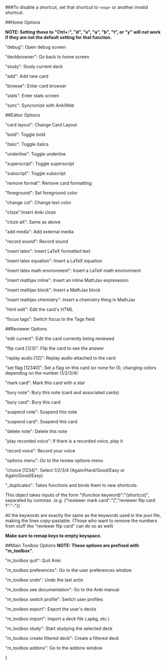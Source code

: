 ###To disable a shortcut, set that shortcut to `<nop>` or another invalid shortcut.

##Home Options

**NOTE: Setting these to "Ctrl+:", "d", "s", "a", "b", "t", or "y" will not work if they are not the default setting for that function.**

"debug": Open debug screen

"deckbrowser": Go back to home screen

"study": Study current deck

"add": Add new card

"browse": Enter card browser

"stats": Enter stats screen

"sync": Syncronize with AnkiWeb

##Editor Options

"card layout": Change Card Layout

"bold": Toggle bold 

"italic": Toggle italics

"underline": Toggle underline

"superscript": Toggle superscript

"subscript": Toggle subscript

"remove format": Remove card formatting

"foreground": Set foreground color

"change col": Change text color

"cloze":Insert Anki cloze

"cloze alt": Same as above

"add media": Add external media

"record sound": Record sound

"insert latex": Insert LaTeX formatted text

"insert latex equation": Insert a LaTeX equation

"insert latex math environment": Insert a LaTeX math environment

"insert mathjax inline": Insert an inline MathJax expresesion

"insert mathjax block": Insert a MathJax block

"insert mathjax chemistry": Insert a chemistry thing in MathJax

"html edit": Edit the card's HTML

"focus tags": Switch focus to the Tags field

##Reviewer Options

"edit current": Edit the card currently being reviewed

"flip card [123]": Flip the card to see the answer

"replay audio [12]": Replay audio attached to the card

"set flag [12340]": Set a flag on this card (or none for 0), changing colors depending on the number (1/2/3/4)

"mark card": Mark this card with a star

"bury note": Bury this note (card and associated cards)

"bury card": Bury this card

"suspend note": Suspend this note

"suspend card": Suspend this card

"delete note": Delete this note

"play recorded voice": If there is a recorded voice, play it

"record voice": Record your voice

"options menu": Go to the review options menu

"choice [1234]": Select 1/2/3/4 (Again/Hard/Good/Easy or Again/Good/Easy)

"_duplicates": Takes functions and binds them to new shortcuts.

This object takes inputs of the form "(function keyword)":"(shortcut)", separated by commas. (e.g. {"reviewer mark card":"]","reviewer flip card 1":"-"})

All the keywords are exactly the same as the keywords used in the json file, making the lines copy-pastable. (Those who want to remove the numbers from stuff like "reviewer flip card" can do so as well)

**Make sure to remap keys to empty keyspace.**

##Main Toolbox Options
**NOTE: These options are prefixed with "m_toolbox".**

"m_toolbox quit": Quit Anki

"m_toolbox preferences": Go to the user preferences window

"m_toolbox undo": Undo the last actio

"m_toolbox see documentation": Go to the Anki manual

"m_toolbox switch profile": Switch user profiles

"m_toolbox export": Export the user's decks

"m_toolbox import": Import a deck file (.apkg, etc.)

"m_toolbox study": Start studying the selected deck

"m_toolbox create filtered deck": Create a filtered deck

"m_toolbox addons": Go to the addons window

}


